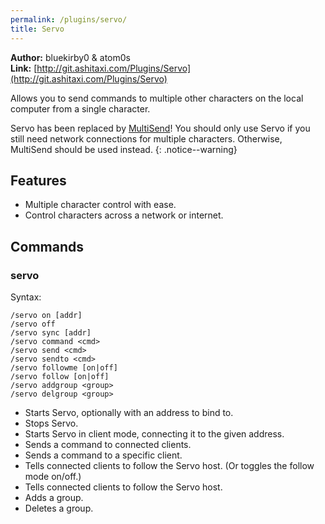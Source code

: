 ```yaml
---
permalink: /plugins/servo/
title: Servo
---
```


**Author:** bluekirby0 & atom0s<br/>
**Link:** [http://git.ashitaxi.com/Plugins/Servo](http://git.ashitaxi.com/Plugins/Servo)

Allows you to send commands to multiple other characters on the local computer from a single character.

Servo has been replaced by [MultiSend](/plugins/MultiSend)! You should only use Servo if you still need network connections for multiple characters. Otherwise, MultiSend should be used instead.
{: .notice--warning}

## Features

  * Multiple character control with ease.
  * Control characters across a network or internet.

## Commands

### servo
Syntax:
```
/servo on [addr]
/servo off
/servo sync [addr]
/servo command <cmd>
/servo send <cmd>
/servo sendto <cmd>
/servo followme [on|off]
/servo follow [on|off]
/servo addgroup <group>
/servo delgroup <group>
```
  * Starts Servo, optionally with an address to bind to.
  * Stops Servo.
  * Starts Servo in client mode, connecting it to the given address.
  * Sends a command to connected clients.
  * Sends a command to a specific client.
  * Tells connected clients to follow the Servo host. (Or toggles the follow mode on/off.)
  * Tells connected clients to follow the Servo host.
  * Adds a group.
  * Deletes a group.